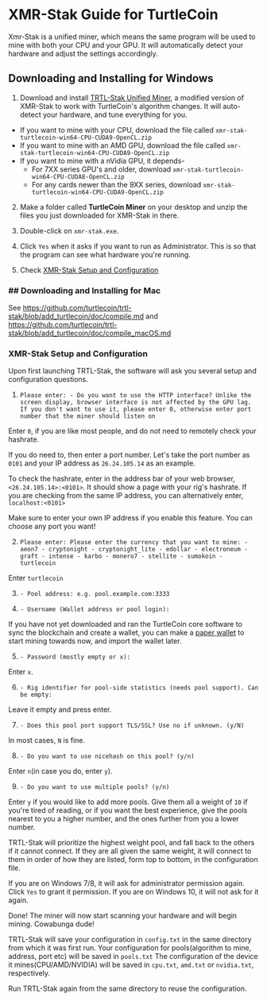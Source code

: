 # XMR-Stak Guide for TurtleCoin

Xmr-Stak is a unified miner, which means the same program will be used to mine with both your CPU and your GPU. It will automatically detect your hardware and adjust the settings accordingly.

## Downloading and Installing for Windows
 
1. Download and install [TRTL-Stak Unified Miner](https://github.com/turtlecoin/trtl-stak/releases/latest), a modified version of XMR-Stak to work with TurtleCoin's algorithm changes. It will auto-detect your hardware, and tune everything for you.
  - If you want to mine with your CPU, download the file called `xmr-stak-turtlecoin-win64-CPU-CUDA9-OpenCL.zip`
  - If you want to mine with an AMD GPU, download the file called `xmr-stak-turtlecoin-win64-CPU-CUDA9-OpenCL.zip`
  - If you want to mine with a nVidia GPU, it depends-
    * For 7XX series GPU's and older, download `xmr-stak-turtlecoin-win64-CPU-CUDA8-OpenCL.zip`
    * For any cards newer than the 9XX series, download `xmr-stak-turtlecoin-win64-CPU-CUDA9-OpenCL.zip`

2. Make a folder called **TurtleCoin Miner** on your desktop and unzip the files you just downloaded for XMR-Stak in there.

3. Double-click on `xmr-stak.exe`.

4. Click `Yes` when it asks if you want to run as Administrator. This is so that the program can see what hardware you're running.

5. Check [XMR-Stak Setup and Configuration](https://github.com/turtlecoin/turtlecoin/wiki/xmrstak-guide#xmr-stak-setup-and-configuration)

### ## Downloading and Installing for Mac

See https://github.com/turtlecoin/trtl-stak/blob/add_turtlecoin/doc/compile.md and https://github.com/turtlecoin/trtl-stak/blob/add_turtlecoin/doc/compile_macOS.md

### XMR-Stak Setup and Configuration

Upon first launching TRTL-Stak, the software will ask you several setup and configuration questions.

1. `Please enter: - Do you want to use the HTTP interface? Unlike the screen display, browser interface is not affected by the GPU lag. If you don't want to use it, please enter 0, otherwise enter port number that the miner should listen on`

Enter `0`, if you are like most people, and do not need to remotely check your hashrate.

If you do need to, then enter a port number. 
Let's take the port number as `0101` and your IP address as `26.24.105.14` as an example.

To check the hashrate, enter in the address bar of your web browser, `<26.24.105.14>:<0101>`. It should show a page with your rig's hashrate.
If you are checking from the same IP address, you can alternatively enter, `localhost:<0101>`

Make sure to enter your own IP address if you enable this feature. You can choose any port you want!

2. `Please enter: Please enter the currency that you want to mine:
        - aeon7
        - cryptonight
        - cryptonight_lite
        - edollar
        - electroneum
        - graft
        - intense
        - karbo
        - monero7
        - stellite
        - sumokoin
        - turtlecoin`     
        
Enter `turtlecoin`

3. `- Pool address: e.g. pool.example.com:3333 `

4. `- Username (Wallet address or pool login):`  

If you have not yet downloaded and ran the TurtleCoin core software to sync the blockchain and create a wallet, you can make a [paper wallet](https://github.com/turtlecoin/turtlecoin/wiki/Setting-up-a-new-wallet#paper-wallet) to start mining towards now, and import the wallet later.

5. `- Password (mostly empty or x):`  

Enter `x`.

6. `- Rig identifier for pool-side statistics (needs pool support). Can be empty:`

Leave it empty and press enter.

7. `- Does this pool port support TLS/SSL? Use no if unknown. (y/N)`  

In most cases, `N` is fine.

8. `- Do you want to use nicehash on this pool? (y/n)`  

Enter `n`(in case you do, enter `y`).

9. `- Do you want to use multiple pools? (y/n)`  

Enter `y` if you would like to add more pools. 
Give them all a weight of `10` if you're tired of reading, or if you want the best experience, give the pools nearest to you a higher number, and the ones further from you a lower number.  

TRTL-Stak will prioritize the highest weight pool, and fall back to the others if it cannot connect.
If they are all given the same weight, it will connect to them in order of how they are listed, form top to bottom, in the configuration file.

If you are on Windows 7/8, it will ask for administrator permission again. Click `Yes` to grant it permission.
If you are on Windows 10, it will not ask for it again.

Done! The miner will now start scanning your hardware and will begin mining. Cowabunga dude!  

TRTL-Stak will save your configuration in `config.txt`  in the same directory from which it was first run. 
Your configuration for pools(algorithm to mine, address, port etc) will be saved in `pools.txt`
The configuration of the device it mines(CPU/AMD/NVIDIA) will be saved in `cpu.txt`, `amd.txt` or `nvidia.txt`, respectively.

Run TRTL-Stak again from the same directory to reuse the configuration.
